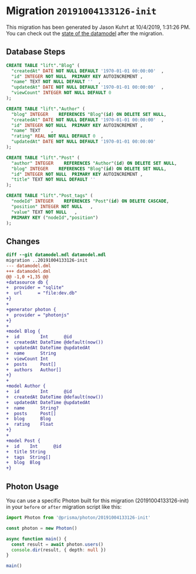 # Migration `20191004133126-init`

This migration has been generated by Jason Kuhrt at 10/4/2019, 1:31:26 PM.
You can check out the [state of the datamodel](./datamodel.prisma) after the migration.

## Database Steps

```sql
CREATE TABLE "lift"."Blog" (
  "createdAt" DATE NOT NULL DEFAULT '1970-01-01 00:00:00'  ,
  "id" INTEGER NOT NULL  PRIMARY KEY AUTOINCREMENT ,
  "name" TEXT NOT NULL DEFAULT ''  ,
  "updatedAt" DATE NOT NULL DEFAULT '1970-01-01 00:00:00'  ,
  "viewCount" INTEGER NOT NULL DEFAULT 0  
);

CREATE TABLE "lift"."Author" (
  "blog" INTEGER    REFERENCES "Blog"(id) ON DELETE SET NULL,
  "createdAt" DATE NOT NULL DEFAULT '1970-01-01 00:00:00'  ,
  "id" INTEGER NOT NULL  PRIMARY KEY AUTOINCREMENT ,
  "name" TEXT    ,
  "rating" REAL NOT NULL DEFAULT 0  ,
  "updatedAt" DATE NOT NULL DEFAULT '1970-01-01 00:00:00'  
);

CREATE TABLE "lift"."Post" (
  "author" INTEGER    REFERENCES "Author"(id) ON DELETE SET NULL,
  "blog" INTEGER    REFERENCES "Blog"(id) ON DELETE SET NULL,
  "id" INTEGER NOT NULL  PRIMARY KEY AUTOINCREMENT ,
  "title" TEXT NOT NULL DEFAULT ''  
);

CREATE TABLE "lift"."Post_tags" (
  "nodeId" INTEGER    REFERENCES "Post"(id) ON DELETE CASCADE,
  "position" INTEGER NOT NULL   ,
  "value" TEXT NOT NULL   ,
  PRIMARY KEY ("nodeId","position")
);
```

## Changes

```diff
diff --git datamodel.mdl datamodel.mdl
migration ..20191004133126-init
--- datamodel.dml
+++ datamodel.dml
@@ -1,0 +1,35 @@
+datasource db {
+  provider = "sqlite"
+  url      = "file:dev.db"
+}
+
+generator photon {
+  provider = "photonjs"
+}
+
+model Blog {
+  id        Int      @id
+  createdAt DateTime @default(now())
+  updatedAt DateTime @updatedAt
+  name      String
+  viewCount Int
+  posts     Post[]
+  authors   Author[]
+}
+
+model Author {
+  id        Int      @id
+  createdAt DateTime @default(now())
+  updatedAt DateTime @updatedAt
+  name      String?
+  posts     Post[]
+  blog      Blog
+  rating    Float
+}
+
+model Post {
+  id    Int      @id
+  title String
+  tags  String[]
+  blog  Blog
+}
```

## Photon Usage

You can use a specific Photon built for this migration (20191004133126-init)
in your `before` or `after` migration script like this:

```ts
import Photon from '@prisma/photon/20191004133126-init'

const photon = new Photon()

async function main() {
  const result = await photon.users()
  console.dir(result, { depth: null })
}

main()

```
